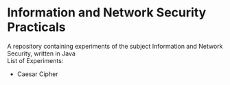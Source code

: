 # Information and Network Security Practicals
A repository containing experiments of the subject Information and Network Security, written in Java  
List of Experiments:  
- Caesar Cipher